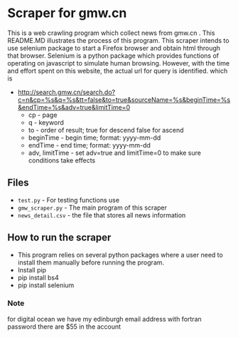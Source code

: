 # Scraper for gmw.cn
This is a web crawling program which collect news from gmw.cn .
This README.MD illustrates the process of this program.
This scraper intends to use selenium package to start a Firefox browser and obtain html through that browser. Selenium is a python package which provides functions of operating on javascript to simulate human browsing. However, with the time and effort spent on this website, the actual url for query is identified. which is 
* http://search.gmw.cn/search.do?c=n&cp=%s&q=%s&tt=false&to=true&sourceName=%s&beginTime=%s&endTime=%s&adv=true&limitTime=0
    * cp - page
    * q - keyword
    * to - order of result; true for descend false for ascend
    * beginTime - begin time; format: yyyy-mm-dd
    * endTime - end time; format: yyyy-mm-dd
    * adv, limitTime - set adv=true and limitTime=0 to make sure conditions take effects

## Files
* `test.py` - For testing functions use
* `gmw_scraper.py` - The main program of this scraper
* `news_detail.csv` - the file that stores all news information

## How to run the scraper
* This program relies on several python packages where a user need to install them manually before running the program.
* Install pip
* pip install bs4
* pip install selenium

### Note
for digital ocean we have my edinburgh email address with fortran password there are $55 in the account